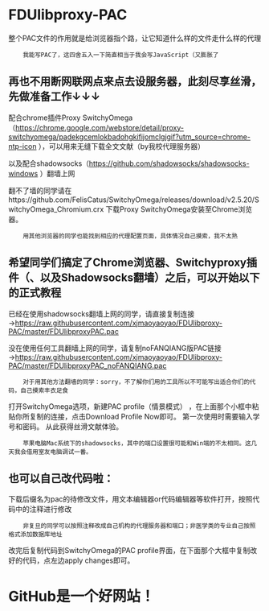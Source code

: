 # FDUlibproxy-PAC
整个PAC文件的作用就是给浏览器指个路，让它知道什么样的文件走什么样的代理

		我能写PAC了，这四舍五入一下简直相当于我会写JavaScript（又膨胀了

## 再也不用断网联网点来点去设服务器，此刻尽享丝滑，先做准备工作↓↓↓

配合chrome插件Proxy SwitchyOmega（https://chrome.google.com/webstore/detail/proxy-switchyomega/padekgcemlokbadohgkifijomclgjgif?utm_source=chrome-ntp-icon ），可以用来无缝下载全文文献（by我校代理服务器）

以及配合shadowsocks（https://github.com/shadowsocks/shadowsocks-windows ）翻墙上网

翻不了墙的同学请在https://github.com/FelisCatus/SwitchyOmega/releases/download/v2.5.20/SwitchyOmega_Chromium.crx 下载Proxy SwitchyOmega安装至Chrome浏览器。

		用其他浏览器的同学也能找到相应的代理配置页面，具体情况自己摸索，我不太熟


## 希望同学们搞定了Chrome浏览器、Switchyproxy插件（、以及Shadowsocks翻墙）之后，可以开始以下的正式教程

已经在使用shadowsocks翻墙上网的同学，请直接复制连接→https://raw.githubusercontent.com/xjmaoyaoyao/FDUlibproxy-PAC/master/FDUlibproxyPAC.pac

没在使用任何工具翻墙上网的同学，请复制noFANQIANG版PAC链接→https://raw.githubusercontent.com/xjmaoyaoyao/FDUlibproxy-PAC/master/FDUlibproxyPAC_noFANQIANG.pac

		对于用其他方法翻墙的同学：sorry，不了解你们用的工具所以不可能写出适合你们的代码，自己摸索丰衣足食

		
打开SwitchyOmega选项，新建PAC profile（情景模式） ，在上面那个小框中粘贴你所复制的连接，点击Download Profile Now即可。
第一次使用时需要输入学号和密码。
从此获得丝滑文献体验。

		苹果电脑Mac系统下的shadowsocks，其中的端口设置很可能和Win端的不太相同。这几天我会借用室友电脑调试一番。

## 也可以自己改代码啦：

下载后缀名为pac的待修改文件，用文本编辑器or代码编辑器等软件打开，按照代码中的注释进行修改

		非复旦的同学可以按照注释改成自己机构的代理服务器和端口；非医学类的专业自己按照格式添加数据库地址

改完后复制代码到SwitchyOmega的PAC profile界面，在下面那个大框中复制改好的代码，点左边apply changes即可。 

# GitHub是一个好网站！
